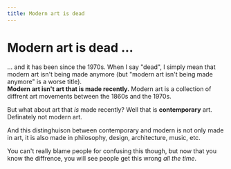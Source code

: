 ```yaml
---
title: Modern art is dead
---
```


# Modern art is dead ...

... and it has been since the 1970s. When I say "dead", I simply mean that modern art isn't being made anymore (but "modern art isn't being made anymore" is a worse title).  
**Modern art isn't art that is made recently.** Modern art is a collection of diffrent art movements between the 1860s and the 1970s.

But what about art that *is* made recently? Well that is **contemporary** art. Definately not modern art.

And this distinghuison between contemporary and modern is not only made in art, it is also made in philosophy, design, architecture, music, etc.

You can't really blame people for confusing this though, but now that you know the diffrence, you will see people get this wrong *all the time*.
